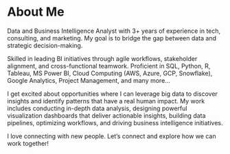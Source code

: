 # About Me

Data and Business Intelligence Analyst with 3+ years of experience in tech, consulting, and marketing. My goal is to bridge the gap between data and strategic decision-making.

Skilled in leading BI initiatives through agile workflows, stakeholder alignment, and cross-functional teamwork.
Proficient in SQL, Python, R, Tableau, MS Power BI, Cloud Computing (AWS, Azure, GCP, Snowflake), Google Analytics, Project Management, and many more...

I get excited about opportunities where I can leverage big data to discover insights and identify patterns that have a real human impact. My work includes conducting in-depth data analysis, designing powerful visualization dashboards that deliver actionable insights, building data pipelines, optimizing workflows, and driving business intelligence initiatives.

I love connecting with new people. Let’s connect and explore how we can work together!
